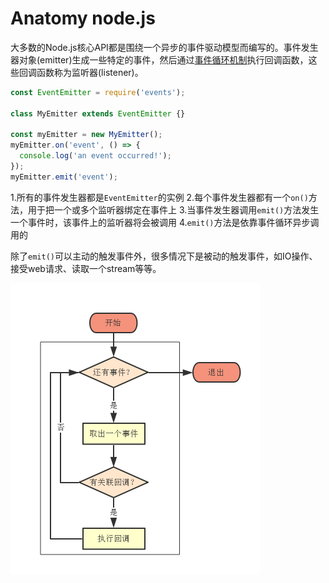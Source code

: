# Anatomy node.js

大多数的Node.js核心API都是围绕一个异步的事件驱动模型而编写的。事件发生器对象(emitter)生成一些特定的事件，然后通过<a href='#tick'>事件循环机制</a>执行回调函数，这些回调函数称为监听器(listener)。

```javascript
const EventEmitter = require('events');

class MyEmitter extends EventEmitter {}

const myEmitter = new MyEmitter();
myEmitter.on('event', () => {
  console.log('an event occurred!');
});
myEmitter.emit('event');
```
1.所有的事件发生器都是`EventEmitter`的实例
2.每个事件发生器都有一个`on()`方法，用于把一个或多个监听器绑定在事件上
3.当事件发生器调用`emit()`方法发生一个事件时，该事件上的监听器将会被调用
4.`emit()`方法是依靠事件循环异步调用的

除了`emit()`可以主动的触发事件外，很多情况下是被动的触发事件，如IO操作、接受web请求、读取一个stream等等。

<a name='tick'></a>
![](/assets/tick流程图.png)